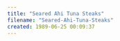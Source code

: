 ```yaml
---
title: "Seared Ahi Tuna Steaks"
filename: "Seared-Ahi-Tuna-Steaks"
created: 1989-06-25 00:09:37
---
```

